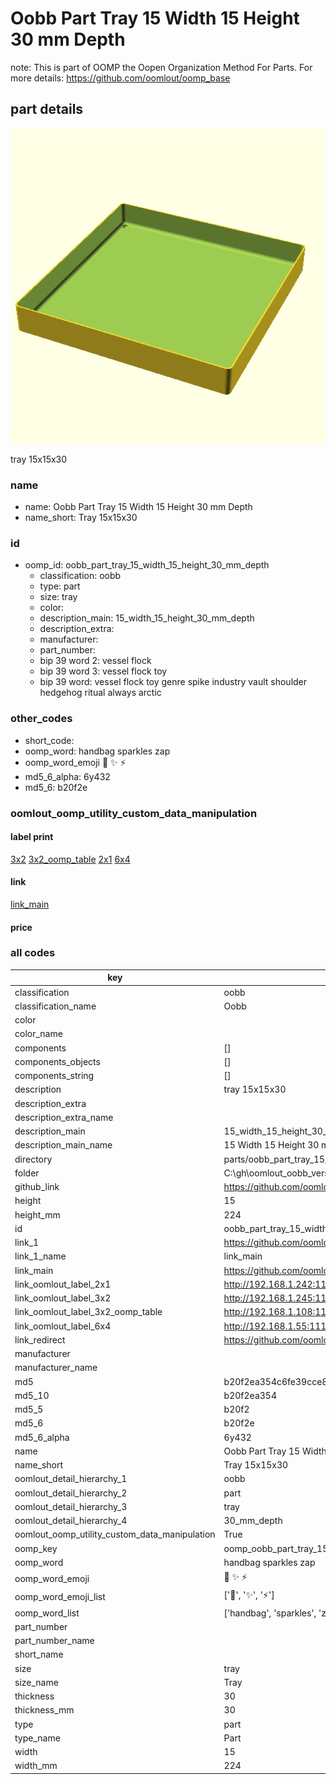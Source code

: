 # Oobb Part Tray 15 Width 15 Height 30 mm Depth  

note: This is part of OOMP the Oopen Organization Method For Parts. For more details: https://github.com/oomlout/oomp_base

##  part details
  

[![](3dpr.png)](3dpr.png)

tray 15x15x30



### name
* name: Oobb Part Tray 15 Width 15 Height 30 mm Depth
* name_short: Tray 15x15x30 
### id
* oomp_id: oobb_part_tray_15_width_15_height_30_mm_depth
  * classification: oobb
  * type: part
  * size: tray
  * color: 
  * description_main: 15_width_15_height_30_mm_depth
  * description_extra: 
  * manufacturer: 
  * part_number: 
  * bip 39 word 2: vessel flock
  * bip 39 word 3: vessel flock toy
  * bip 39 word: vessel flock toy genre spike industry vault shoulder hedgehog ritual always arctic

### other_codes
* short_code: 
* oomp_word: handbag sparkles zap
* oomp_word_emoji :handbag: :sparkles: :zap:
* md5_6_alpha: 6y432
* md5_6: b20f2e






### oomlout_oomp_utility_custom_data_manipulation
#### label print
[3x2](http://192.168.1.245:1112/?label=oomp%206y432)
[3x2_oomp_table](http://192.168.1.108:1112/?label=oomp%206y432)
[2x1](http://192.168.1.242:1112/?label=oomp%206y432)
[6x4](http://192.168.1.55:1112/?label=oomp%206y432)    

#### link

[link_main](https://github.com/oomlout/oomlout_oobb_version_4_generated_parts/tree/main/navigation_oomp/oobb/part/tray/15_width_15_height_30_mm_depth/part)                              

#### price







### all codes 
| key | value |  
| --- | --- |  
| classification | oobb |  
| classification_name | Oobb |  
| color |  |  
| color_name |  |  
| components | [] |  
| components_objects | [] |  
| components_string | [] |  
| description | tray 15x15x30 |  
| description_extra |  |  
| description_extra_name |  |  
| description_main | 15_width_15_height_30_mm_depth |  
| description_main_name | 15 Width 15 Height 30 mm Depth |  
| directory | parts/oobb_part_tray_15_width_15_height_30_mm_depth |  
| folder | C:\gh\oomlout_oobb_version_4_generated_parts\parts\oobb_part_tray_15_width_15_height_30_mm_depth |  
| github_link | https://github.com/oomlout/oomlout_oomp_part_src/tree/main/parts/oobb_part_tray_15_width_15_height_30_mm_depth |  
| height | 15 |  
| height_mm | 224 |  
| id | oobb_part_tray_15_width_15_height_30_mm_depth |  
| link_1 | https://github.com/oomlout/oomlout_oobb_version_4_generated_parts/tree/main/navigation_oomp/oobb/part/tray/15_width_15_height_30_mm_depth/part |  
| link_1_name | link_main |  
| link_main | https://github.com/oomlout/oomlout_oobb_version_4_generated_parts/tree/main/navigation_oomp/oobb/part/tray/15_width_15_height_30_mm_depth/part |  
| link_oomlout_label_2x1 | http://192.168.1.242:1112/?label=oomp%206y432 |  
| link_oomlout_label_3x2 | http://192.168.1.245:1112/?label=oomp%206y432 |  
| link_oomlout_label_3x2_oomp_table | http://192.168.1.108:1112/?label=oomp%206y432 |  
| link_oomlout_label_6x4 | http://192.168.1.55:1112/?label=oomp%206y432 |  
| link_redirect | https://github.com/oomlout/oomlout_oobb_version_4_generated_parts/tree/main/parts/oobb_tray_15_15_30 |  
| manufacturer |  |  
| manufacturer_name |  |  
| md5 | b20f2ea354c6fe39cce8e611ccd65798 |  
| md5_10 | b20f2ea354 |  
| md5_5 | b20f2 |  
| md5_6 | b20f2e |  
| md5_6_alpha | 6y432 |  
| name | Oobb Part Tray 15 Width 15 Height 30 mm Depth |  
| name_short | Tray 15x15x30  |  
| oomlout_detail_hierarchy_1 | oobb |  
| oomlout_detail_hierarchy_2 | part |  
| oomlout_detail_hierarchy_3 | tray |  
| oomlout_detail_hierarchy_4 | 30_mm_depth |  
| oomlout_oomp_utility_custom_data_manipulation | True |  
| oomp_key | oomp_oobb_part_tray_15_width_15_height_30_mm_depth |  
| oomp_word | handbag sparkles zap |  
| oomp_word_emoji | :handbag: :sparkles: :zap: |  
| oomp_word_emoji_list | [':handbag:', ':sparkles:', ':zap:'] |  
| oomp_word_list | ['handbag', 'sparkles', 'zap'] |  
| part_number |  |  
| part_number_name |  |  
| short_name |  |  
| size | tray |  
| size_name | Tray |  
| thickness | 30 |  
| thickness_mm | 30 |  
| type | part |  
| type_name | Part |  
| width | 15 |  
| width_mm | 224 |  

